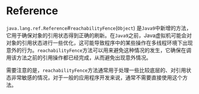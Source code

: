 # Reference

`java.lang.ref.Reference`#`reachabilityFence`(`Object`) 是`Java9`中新增的方法，它用于确保对象的引用状态得到正确的刷新。在`Java9`之前，Java虚拟机可能会对对象的引用状态进行一些优化，这可能导致程序中的某些操作在多线程环境下出现意外的行为。`reachabilityFence`方法可以用来避免这种情况的发生，它确保在调用该方法之前的引用操作都已经完成，从而避免出现意外情况。

需要注意的是，`reachabilityFence`方法通常用于处理一些比较底层的、对引用状态非常敏感的情况，对于一般的应用程序开发来说，通常不需要直接使用这个方法。
